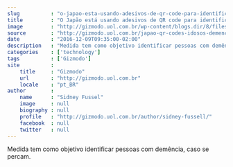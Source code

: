 ```yaml
---
slug          : "o-japao-esta-usando-adesivos-de-qr-code-para-identificar-idosos"
title         : "O Japão está usando adesivos de QR code para identificar idosos"
image         : "http://gizmodo.uol.com.br/wp-content/blogs.dir/8/files/2016/12/qr-code-e1481282743247.jpg"
source        : "http://gizmodo.uol.com.br/japao-qr-codes-idosos-demencia/"
date          : "2016-12-09T09:35:00-02:00"
description   : "Medida tem como objetivo identificar pessoas com demência, caso se percam."
categories    : ['technology']
tags          : ['Gizmodo']
site          :
    title     : "Gizmodo"
    url       : "http://gizmodo.uol.com.br"
    locale    : "pt_BR"
author        :
    name      : "Sidney Fussel"
    image     : null
    biography : null
    profile   : "http://gizmodo.uol.com.br/author/sidney-fussell/"
    facebook  : null
    twitter   : null
---
```


Medida tem como objetivo identificar pessoas com demência, caso se percam.
